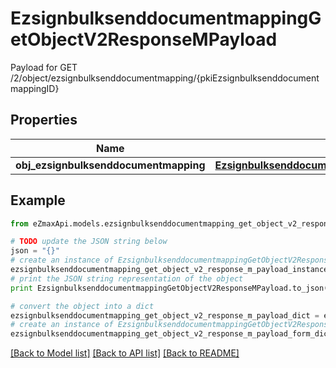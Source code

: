# EzsignbulksenddocumentmappingGetObjectV2ResponseMPayload

Payload for GET /2/object/ezsignbulksenddocumentmapping/{pkiEzsignbulksenddocumentmappingID}

## Properties
Name | Type | Description | Notes
------------ | ------------- | ------------- | -------------
**obj_ezsignbulksenddocumentmapping** | [**EzsignbulksenddocumentmappingResponseCompound**](EzsignbulksenddocumentmappingResponseCompound.md) |  | 

## Example

```python
from eZmaxApi.models.ezsignbulksenddocumentmapping_get_object_v2_response_m_payload import EzsignbulksenddocumentmappingGetObjectV2ResponseMPayload

# TODO update the JSON string below
json = "{}"
# create an instance of EzsignbulksenddocumentmappingGetObjectV2ResponseMPayload from a JSON string
ezsignbulksenddocumentmapping_get_object_v2_response_m_payload_instance = EzsignbulksenddocumentmappingGetObjectV2ResponseMPayload.from_json(json)
# print the JSON string representation of the object
print EzsignbulksenddocumentmappingGetObjectV2ResponseMPayload.to_json()

# convert the object into a dict
ezsignbulksenddocumentmapping_get_object_v2_response_m_payload_dict = ezsignbulksenddocumentmapping_get_object_v2_response_m_payload_instance.to_dict()
# create an instance of EzsignbulksenddocumentmappingGetObjectV2ResponseMPayload from a dict
ezsignbulksenddocumentmapping_get_object_v2_response_m_payload_form_dict = ezsignbulksenddocumentmapping_get_object_v2_response_m_payload.from_dict(ezsignbulksenddocumentmapping_get_object_v2_response_m_payload_dict)
```
[[Back to Model list]](../README.md#documentation-for-models) [[Back to API list]](../README.md#documentation-for-api-endpoints) [[Back to README]](../README.md)


